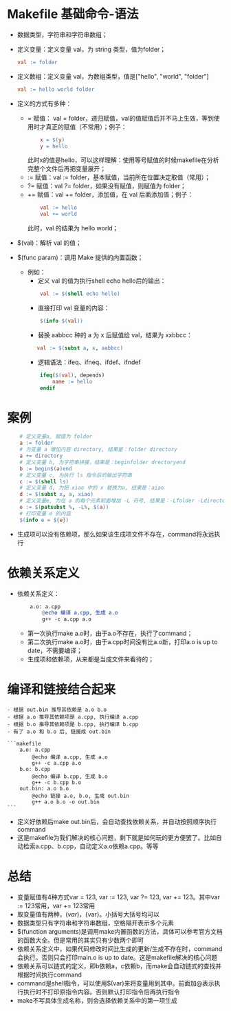 # Makefile 基础命令-语法

- 数据类型，字符串和字符串数组；
- 定义变量：定义变量 val，为 string 类型，值为folder；
    ```makefile
    val := folder
    ```
- 定义数组：定义变量 val，为数组类型，值是["hello", "world", "folder"]
    ```makefile
    val := hello world folder
    ```

- 定义的方式有多种：
    - = 赋值： val = folder，递归赋值，val的值赋值后并不马上生效，等到使用时才真正的赋值（不常用）；例子：
        ```makefile
            x = $(y)
            y = hello
        ```
       此时x的值是hello，可以这样理解：使用等号赋值的时候makefile在分析完整个文件后再把变量展开；
    - := 赋值：val := folder，基本赋值，当前所在位置决定取值（常用）；
    - ?= 赋值：val ?= folder，如果没有赋值，则赋值为 folder；
    - += 赋值：val += folder，添加值，在 val 后面添加值；例子：
        ```makefile
            val := hello
            val += world
        ```
        此时，val 的结果为 hello world；
- $(val)：解析 val 的值；
- $(func param)：调用 Make 提供的内置函数；
    - 例如：
        - 定义 val 的值为执行shell echo hello后的输出：
        ```makefile
            val := $(shell echo hello)
        ```
        - 直接打印 val 变量的内容：
        ```makefile
            $(info $(val))
        ```
        - 替换 aabbcc 种的 a 为 x 后赋值给 val，结果为 xxbbcc：
        ```makefile
           val := $(subst a, x, aabbcc)
        ```
        - 逻辑语法：ifeq、ifneq、ifdef、ifndef
        ```makefile
            ifeq($(val), depends)
                name := hello
            endif
        ```
# 案例
```makefile
    # 定义变量a, 赋值为 folder
    a := folder
    # 为变量 a 增加内容 directory, 结果是：folder directory
    a += directory
    # 定义变量 b, 为字符串拼接，结果是：beginfolder drectoryend
    b := begin$(a)end
    # 定义变量 c, 为执行 ls 指令后的输出字符串
    c := $(shell ls)
    # 定义变量 d, 为把 xiao 中的 x 替换为a, 结果是：aiao
    d := $(subst x, a, xiao)
    # 定义变量e, 为在 a 的每个元素前面增加 -L 符号, 结果是：-Lfolder -Ldirectory
    e := $(patsubst %, -L%, $(a))
    # 打印变量 e 的内容
    $(info e = ${e})
```
- 生成项可以没有依赖项，那么如果该生成项文件不存在，command将永远执行

# 依赖关系定义
- 依赖关系定义：
    ```makefile
        a.o: a.cpp
            @echo 编译 a.cpp, 生成 a.o
            g++ -c a.cpp a.o
    ```
    - 第一次执行make a.o时，由于a.o不存在，执行了command；
    - 第二次执行make a.o时，由于a.cpp时间没有比a.o新，打印a.o is up to date，不需要编译；
    - 生成项和依赖项，从来都是当成文件来看待的；

# 编译和链接结合起来

    - 根据 out.bin 推导其依赖是 a.o b.o
    - 根据 a.o 推导其依赖项是 a.cpp, 执行编译 a.cpp
    - 根据 b.o 推导其依赖项是 b.cpp, 执行编译 b.cpp
    - 有了 a.o 和 b.o 后, 链接成 out.bin

    ```makefile
        a.o: a.cpp
            @echo 编译 a.cpp, 生成 a.o
            g++ -c a.cpp a.o
        b.o: b.cpp
            @echo 编译 b.cpp, 生成 b.o
            g++ -c b.cpp b.o
        out.bin: a.o b.o
            @echo 链接 a.o, b.o, 生成 out.bin
            g++ a.o b.o -o out.bin
    ```
- 定义好依赖后make out.bin后，会自动查找依赖关系，并自动按照顺序执行command
- 这是makefile为我们解决的核心问题，剩下就是如何玩的更方便罢了。比如自动检索a.cpp、b.cpp，自动定义a.o依赖a.cpp。等等

# 总结
- 变量赋值有4种方式var = 123, var := 123, var ?= 123, var += 123。其中var := 123常用，var += 123常用
- 取变量值有两种，$(var)，${var}。小括号大括号均可以
- 数据类型只有字符串和字符串数组，空格隔开表示多个元素
- $(function arguments)是调用make内置函数的方法，具体可以参考官方文档的函数大全。但是常用的其实只有少数两个即可
- 依赖关系定义中，如果代码修改时间比生成的更新/生成不存在时，command会执行。否则只会打印main.o is up to date。这是makefile解决的核心问题
- 依赖关系可以链式的定义，即b依赖a，c依赖b，而make会自动链式的查找并根据时间执行command
- command是shell指令，可以使用$(var)来将变量用到其中。前面加@表示执行执行时不打印原指令内容。否则默认打印指令后再执行指令
- make不写具体生成名称，则会选择依赖关系中的第一项生成